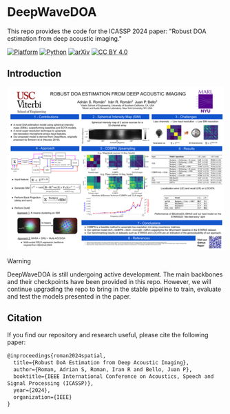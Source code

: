 # DeepWaveDOA
This repo provides the code for the ICASSP 2024 paper: "Robust DOA estimation from deep acoustic imaging."

[![Platform](https://img.shields.io/badge/Platform-linux-lightgrey?logo=linux)](https://www.linux.org/)
[![Python](https://img.shields.io/badge/Python-3.8%2B-orange?logo=python)](https://www.python.org/)	
[![arXiv](https://img.shields.io/badge/Arxiv-2401.03497-blueviolet?logo=arxiv)](https://arxiv.org/abs/2401.08717)
[![CC BY 4.0](https://img.shields.io/badge/License-CC%20BY%204.0-lightgrey.svg)](https://creativecommons.org/licenses/by/4.0/)

## Introduction
<p align="center"><img src="https://github.com/adrianSRoman/DeepWaveDOA/blob/main/figures/poster.png?raw=true" alt="Poster Presented at ICASSP 2024." width="800"/></p>

> [!WARNING]
> DeepWaveDOA is still undergoing active development. The main backbones and their checkpoints have been provided in this repo. However, we will continue upgrading the repo to bring in the stable pipeline to train, evaluate and test the models presented in the paper. 

<!-- omit in toc -->
## Citation
If you find our repository and research useful, please cite the following paper:
```
@inproceedings{roman2024spatial,
  title={Robust DoA Estimation from Deep Acoustic Imaging},
  author={Roman, Adrian S, Roman, Iran R and Bello, Juan P},
  booktitle={IEEE International Conference on Acoustics, Speech and Signal Processing (ICASSP)},
  year={2024},
  organization={IEEE}
}
```
